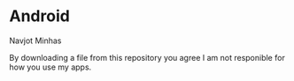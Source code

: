 Android
=======

Navjot Minhas

By downloading a file from this repository you agree I am not responible for how you use my apps.